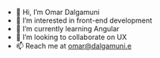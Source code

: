 - 👋 Hi, I’m Omar Dalgamuni
- 👀 I’m interested in front-end development
- 🌱 I’m currently learning Angular
- 💞️ I’m looking to collaborate on UX
- 📫 Reach me at omar@dalgamuni.e

<!---
Woriworiwa/Woriworiwa is a ✨ special ✨ repository because its `README.md` (this file) appears on your GitHub profile.
You can click the Preview link to take a look at your changes.
--->
